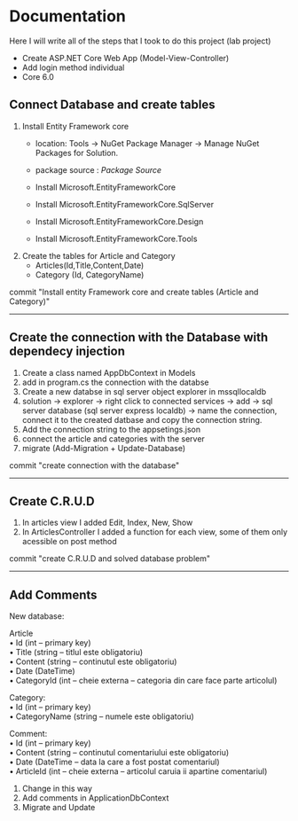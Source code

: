 # Documentation

Here I will write all of the steps that I took to do this project (lab project)

- Create ASP.NET Core Web App (Model-View-Controller)
- Add login method individual
- Core 6.0

## Connect Database and create tables

1. Install Entity Framework core
    - location: Tools -> NuGet Package Manager -> Manage NuGet Packages for Solution. 
    - package source : *Package Source*

    - Install Microsoft.EntityFrameworkCore
    - Install Microsoft.EntityFrameworkCore.SqlServer
    - Install Microsoft.EntityFrameworkCore.Design
    - Install Microsoft.EntityFrameworkCore.Tools
2. Create the tables for Article and Category
    - Articles(Id,Title,Content,Date)
    - Category (Id, CategoryName)

commit "Install entity Framework core and create tables (Article and Category)"

-----
## Create the connection with the Database with dependecy injection
1. Create a class named AppDbContext in Models
2. add in program.cs the connection with the databse 
3. Create a new databse in sql server object explorer in mssqllocaldb
4. solution -> explorer -> right click to connected services -> add -> sql server database (sql server express localdb) -> name the connection, connect it to the created datbase and copy the connection string.
5. Add the connection string to the appsetings.json
6. connect the article and categories with the server
7. migrate (Add-Migration + Update-Database)

commit "create connection with the database"

----
## Create C.R.U.D
1. In articles view I added Edit, Index, New, Show
2. In ArticlesController I added a function for each view, some of them only acessible on post method

commit "create C.R.U.D and solved database problem"

---
## Add Comments
New database:  

Article   
• Id (int – primary key)   
• Title (string – titlul este obligatoriu)   
• Content (string – continutul este obligatoriu)  
• Date (DateTime)  
• CategoryId (int – cheie externa – categoria din care face parte 
articolul)  

Category:   
• Id (int – primary key)   
• CategoryName (string – numele este obligatoriu)

Comment:   
• Id (int – primary key)   
• Content (string – continutul comentariului este obligatoriu)  
• Date (DateTime – data la care a fost postat comentariul)  
• ArticleId (int – cheie externa – articolul caruia ii apartine 
comentariul)  

1. Change in this way
2. Add comments in ApplicationDbContext
3. Migrate and Update
